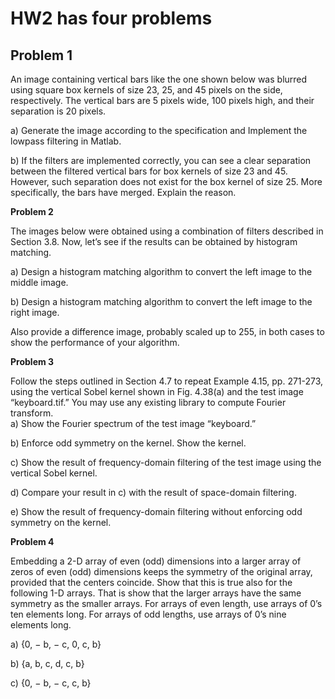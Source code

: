 # HW2 has four problems  
## Problem 1

An image containing vertical bars like the one shown below was blurred using square box kernels of size 23, 25, and 45 pixels on the side, respectively. The vertical bars are 5 pixels wide, 100 pixels high, and their separation is 20 pixels.  

a) Generate the image according to the specification and Implement the lowpass filtering in Matlab.  

b) If the filters are implemented correctly, you can see a clear separation between the filtered vertical bars for box kernels of size 23 and 45. However, such separation does not exist for the box kernel of size 25. More specifically, the bars have merged. Explain the reason.  

**Problem 2**  

The images below were obtained using a combination of filters described in Section 3.8. Now, let’s see if the results can be obtained by histogram matching.  

a) Design a histogram matching algorithm to convert the left image to the middle image.  

b) Design a histogram matching algorithm to convert the left image to the right image.  

Also provide a difference image, probably scaled up to 255, in both cases to show the performance of your algorithm.  

**Problem 3**  

Follow the steps outlined in Section 4.7 to repeat Example 4.15, pp. 271-273, using the vertical Sobel kernel shown in Fig. 4.38(a) and the test image “keyboard.tif.” You may use any existing library to compute Fourier transform.  
a) Show the Fourier spectrum of the test image “keyboard.”  

b) Enforce odd symmetry on the kernel. Show the kernel.  

c) Show the result of frequency-domain filtering of the test image using the vertical Sobel kernel.  

d) Compare your result in c) with the result of space-domain filtering.  

e) Show the result of frequency-domain filtering without enforcing odd symmetry on the kernel.  

**Problem 4**  

Embedding a 2-D array of even (odd) dimensions into a larger array of zeros of even (odd) dimensions keeps the symmetry of the original array, provided that the centers coincide. Show that this is true also for the following 1-D arrays. That is show that the larger arrays have the same symmetry as the smaller arrays. For arrays of even length, use arrays of 0’s ten elements long. For arrays of odd lengths, use arrays of 0’s nine elements long.  

a) {0, − b, − c, 0, c, b}  

b) {a, b, c, d, c, b}  

c) {0, − b, − c, c, b}






